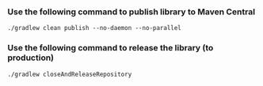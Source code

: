 ### Use the following command to publish library to Maven Central
`./gradlew clean publish --no-daemon --no-parallel`

### Use the following command to release the library (to production)
`./gradlew closeAndReleaseRepository`